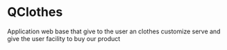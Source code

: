 # QClothes
Application web base that give to the user an clothes customize serve and give the user facility to buy our product 